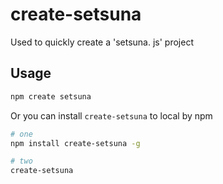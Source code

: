# create-setsuna

Used to quickly create a 'setsuna. js' project


## Usage

```bash
npm create setsuna
```

Or you can install `create-setsuna` to local by npm

```bash
# one
npm install create-setsuna -g

# two
create-setsuna
```